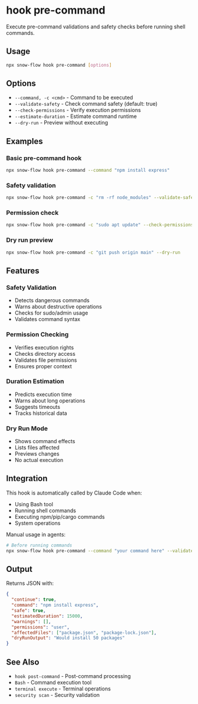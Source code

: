 # hook pre-command

Execute pre-command validations and safety checks before running shell commands.

## Usage

```bash
npx snow-flow hook pre-command [options]
```

## Options

- `--command, -c <cmd>` - Command to be executed
- `--validate-safety` - Check command safety (default: true)
- `--check-permissions` - Verify execution permissions
- `--estimate-duration` - Estimate command runtime
- `--dry-run` - Preview without executing

## Examples

### Basic pre-command hook

```bash
npx snow-flow hook pre-command --command "npm install express"
```

### Safety validation

```bash
npx snow-flow hook pre-command -c "rm -rf node_modules" --validate-safety
```

### Permission check

```bash
npx snow-flow hook pre-command -c "sudo apt update" --check-permissions
```

### Dry run preview

```bash
npx snow-flow hook pre-command -c "git push origin main" --dry-run
```

## Features

### Safety Validation

- Detects dangerous commands
- Warns about destructive operations
- Checks for sudo/admin usage
- Validates command syntax

### Permission Checking

- Verifies execution rights
- Checks directory access
- Validates file permissions
- Ensures proper context

### Duration Estimation

- Predicts execution time
- Warns about long operations
- Suggests timeouts
- Tracks historical data

### Dry Run Mode

- Shows command effects
- Lists files affected
- Previews changes
- No actual execution

## Integration

This hook is automatically called by Claude Code when:

- Using Bash tool
- Running shell commands
- Executing npm/pip/cargo commands
- System operations

Manual usage in agents:

```bash
# Before running commands
npx snow-flow hook pre-command --command "your command here" --validate-safety
```

## Output

Returns JSON with:

```json
{
  "continue": true,
  "command": "npm install express",
  "safe": true,
  "estimatedDuration": 15000,
  "warnings": [],
  "permissions": "user",
  "affectedFiles": ["package.json", "package-lock.json"],
  "dryRunOutput": "Would install 50 packages"
}
```

## See Also

- `hook post-command` - Post-command processing
- `Bash` - Command execution tool
- `terminal execute` - Terminal operations
- `security scan` - Security validation
